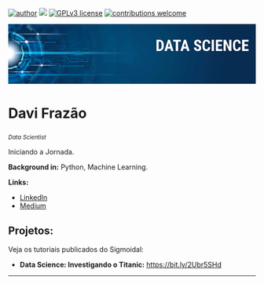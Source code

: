 [![author](https://img.shields.io/badge/author-carlosfab-red.svg)](https://www.linkedin.com/in/davi-frazao-barbosa) [![](https://img.shields.io/badge/python-3.7+-blue.svg)](https://www.python.org/downloads/release/python-365/) [![GPLv3 license](https://img.shields.io/badge/License-GPLv3-blue.svg)](http://perso.crans.org/besson/LICENSE.html) [![contributions welcome](https://img.shields.io/badge/contributions-welcome-brightgreen.svg?style=flat)](https://github.com/davifb/Data-Science/issues)

<p align="center">
  <img src="banner.png" >
</p>

# Davi Frazão
<sub>*Data Scientist*</sub>

Iniciando a Jornada.

**Background in:** Python, Machine Learning.

**Links:**
* [LinkedIn](https://www.linkedin.com/in/davi-frazao-barbosa)
* [Medium](https://www.medium.com)


## Projetos:
Veja os tutoriais publicados do Sigmoidal:

* **Data Science: Investigando o Titanic:** https://bit.ly/2Ubr5SHd

---


